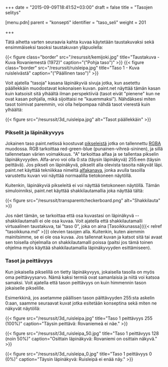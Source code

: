 +++
date = "2015-09-09T18:41:52+03:00"
draft = false
title = "Tasojen selitys"

[menu.pdn]
	parent = "konsepti"
	identifier = "taso_seli"
	weight = 201

+++

Tätä aihetta varten seuraavia kahta kuvaa käytetään taustakuvaksi sekä ensimmäiseksi tasoksi taustakuvan yläpuolella:

{{< figure class="border" src="/resurssit/kemijoki.jpg" title="Taustakuva - Kuva Rovaniemestä (1972)" caption="(\"Pohja taso\")" >}}
{{< figure class="border" src="/resurssit/ruisleipa.jpg" title="Taso 1 - Kuva ruisleivästä" caption="(\"Päällinen taso\")" >}}

Voit ajatella "tasoja" kasana läpinäkyviä sivuja jotka, kun asetettu päällekkäin muodostavat kokonaisen kuvan. paint.net näyttää tämän kasan kuin katsoisit sitä ylhäältä
ilman perspektiiviä (tasot eivät "pienene" kun ne ovat kasan pohjalla, mikä sijoittaisi ne "kauemmaksi"). Nähdäksesi miten tasot toimivat paremmin, voi olla
helpompaa nähdä tasot vierestä kuin ylhäältä:

{{< figure src="/resurssit/3d_ruisleipa.jpg" alt="Tasot päällekkäin" >}}

### Pikselit ja läpinäkyvyys

Jokainen taso paint.netissä koostuvat [pikseleistä](http://fi.wikipedia.org/wiki/Pikseli) jotka on tallennettu [RGBA](http://en.wikipedia.org/wiki/RGBA_color_space)
muodossa. RGB tarkoittaa red-green-blue (punainen-vihreä-sininen), ja sillä tallennetaan värien voimakkuus. "A" tarkoittaa alfaa ja se tallentaa pikselin läpinäkyvyyden.
Alfa-arvo voi olla 0:sta (täysin läpinäkyvä) 255:een (täysin peittävä). Jos pikseli on läpinäkyvä, pikselit alla olevista tasoita näkyvät läpi. paint.net käyttää tekniikkaa nimeltä
[alfakanava](http://fi.wikipedia.org/wiki/Alfakanava), jonka avulla tasoilla varustettu kuvan voi näyttää normaalilla tietokoneen näytöllä.

Kuitenkin, läpinäkyviä pikseleitä ei voi näyttää tietokoneen näytöllä. Tämän simuloinniksi, paint.net käyttää shakkilautamallia joka näyttää tältä:

{{< figure src="/resurssit/transparentcheckerboard.png" alt="Shakkilauta" >}}

Jos näet tämän, se tarkoittaa että osa kuvastasi on läpinäkyvä -- shakkilautamalli ei ole osa kuvaa. Voit ajatella että shakkilautamalli virtuaalinen taustakuva, tai "taso 0",
joka on aina [Tasoikkunassa]({{< relref "tasoikkuna.md" >}}) olevien tasojen alla. Kuitenkin, kuten aiemmin mainitsimme, se ei ole osa kuvaa. Jos tallennat kuvan ja katsot sitä tai avaat sen toisella
ohjelmalla on shakkilautamalli poissa (paitsi jos tämä toinen ohjelma myös käyttää shakkilautamallia läpinäkyvyyden esittämiseen).

### Tasot ja peittävyys

Kun jokaisella pikselillä on tietty läpinäkyvyys, jokaisella tasolla on myös oma peittävyysarvo. Nämä kaksi termiä ovat samanlaisia ja niitä voi katsoa samaksi. Voit ajatella että
tason peittävyys on kuin himmennin tason jokaiselle pikselille.

Esimerkkinä, jos asetamme päällisen tason päittävyyden 255:sta askelin 0:aan, saamme seuraavat kuvat jotka esitetään konseptina sekä miten ne näkyvät näytöllä:

{{< figure src="/resurssit/3d_ruisleipa.jpg" title="Taso 1 peittävyys 255 (100%)" caption="Täysin peittävä: Rovaniemeä ei näe." >}}

{{< figure src="/resurssit/3d_ruisleipa_50.jpg" title="Taso 1 peittävyys 128 (noin 50%)" caption="Osittain läpinäkyvä: Rovaniemi on osittain näkyvä." >}}

{{< figure src="/resurssit/3d_ruisleipa_0.jpg" title="Taso 1 peittävyys 0 (0%)" caption="Täysin läpinäkyvä: Ruisleipä ei enää näy." >}}
